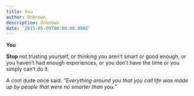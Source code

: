 ```yaml
---
title: You
author: Unknown
description: Unknown
date: '2015-05-09T00:00:00.000Z'
---
```


<b>You</b>

<b>Stop</b> not trusting yourself, or thinking you aren’t smart or good enough, or you haven’t had enough experiences, or you don’t have the time or you simply can’t do it.

A cool dude once said: <i>“Everything around you that you call life was made up by people that were no smarter than you.”</i>
